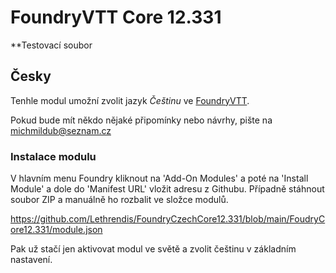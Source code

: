 # FoundryVTT Core 12.331

**Testovací soubor

## Česky

Tenhle modul umožní zvolit jazyk *Češtinu* ve [FoundryVTT](http://foundryvtt.com/ "Foundry Virtual Tabletop").

Pokud bude mít někdo nějaké připomínky nebo návrhy, pište na michmildub@seznam.cz

### Instalace modulu

V hlavním menu Foundry kliknout na 'Add-On Modules' a poté na 'Install Module' a dole do 'Manifest URL' vložit adresu z Githubu. Případně stáhnout soubor ZIP a manuálně ho rozbalit ve složce modulů.

https://github.com/Lethrendis/FoundryCzechCore12.331/blob/main/FoudryCore12.331/module.json

Pak už stačí jen aktivovat modul ve světě a zvolit češtinu v základním nastavení.


